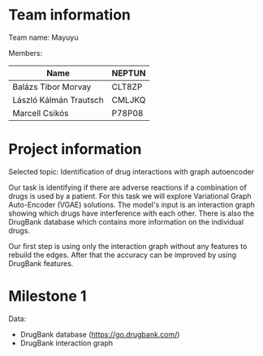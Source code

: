 # Team information

Team name: Mayuyu

Members:

| Name | NEPTUN |
| ---- | ------ |
| Balázs Tibor Morvay | CLT8ZP |
| László Kálmán Trautsch | CMLJKQ |
| Marcell Csikós | P78P08 |

# Project information

Selected topic: Identification of drug interactions with graph autoencoder

Our task is identifying if there are adverse reactions if a combination of drugs is used by a patient. For this task we will explore Variational Graph Auto-Encoder (VGAE) solutions. The model's input is an interaction graph showing which drugs have interference with each other. There is also the DrugBank database which contains more information on the individual drugs.

Our first step is using only the interaction graph without any features to rebuild the edges. After that the accuracy can be improved by using DrugBank features.

# Milestone 1

Data:
* DrugBank database (https://go.drugbank.com/)
* DrugBank interaction graph (http://snap.stanford.edu/biodata/datasets/10001/10001-ChCh-Miner.html)

Related files:
* project/data_visualization.ipynb: Notebook with the download scripts, visualization and processing of the data
* project/100edges.html: Additional visualization of the interaction graph with its first 100 edges

# Running the code

Build the image:

```
docker build . -t <image-name>
```

Run container:

```
docker run --gpus all -it <image-name>
```

Test GPU access in container:
```
python project/hello.py
```

All steps with shell script (Linux):
```
chmod +x build.sh
./build.sh
```

# VSCode development in container

1. Install Remote Development extension
2. Command Palette (Ctrl+Shift+P): Dev Containers: Rebuild and Reopen in Container
3. Without Nvidia GPU: in .devcontainer/devcontainer.json comment out "runArgs"

# Materials for team members

https://paperswithcode.com/paper/variational-graph-auto-encoders

https://towardsdatascience.com/understanding-variational-autoencoders-vaes-f70510919f73
